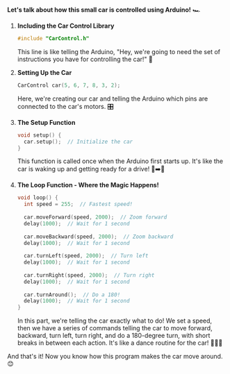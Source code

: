 **Let's talk about how this small car is controlled using Arduino!** 🏎️

1. **Including the Car Control Library**
    ```cpp
    #include "CarControl.h"
    ```
    This line is like telling the Arduino, "Hey, we're going to need the set of instructions you have for controlling the car!" 📜

2. **Setting Up the Car**
    ```cpp
    CarControl car(5, 6, 7, 8, 3, 2);
    ```
    Here, we're creating our car and telling the Arduino which pins are connected to the car's motors. 🎛️

3. **The Setup Function**
    ```cpp
    void setup() {
      car.setup();  // Initialize the car
    }
    ```
    This function is called once when the Arduino first starts up. It's like the car is waking up and getting ready for a drive! 🛌➡️🚗

4. **The Loop Function - Where the Magic Happens!**
    ```cpp
    void loop() {
      int speed = 255;  // Fastest speed!
      
      car.moveForward(speed, 2000);  // Zoom forward
      delay(1000);  // Wait for 1 second
      
      car.moveBackward(speed, 2000);  // Zoom backward
      delay(1000);  // Wait for 1 second
      
      car.turnLeft(speed, 2000);  // Turn left
      delay(1000);  // Wait for 1 second
      
      car.turnRight(speed, 2000);  // Turn right
      delay(1000);  // Wait for 1 second
      
      car.turnAround();  // Do a 180!
      delay(1000);  // Wait for 1 second
    }
    ```
    In this part, we're telling the car exactly what to do! We set a speed, then we have a series of commands telling the car to move forward, backward, turn left, turn right, and do a 180-degree turn, with short breaks in between each action. It's like a dance routine for the car! 💃🕺🚗

And that's it! Now you know how this program makes the car move around. 😊
